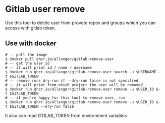 # Gitlab user remove 

Use this tool to delete user from provate repos and groups which you can access with gitlab token.

## Use with docker 

```
# -- pull the image
$ docker pull ghcr.io/allanger/gitlab-remove-user
# -- get the user id
# -- it will print id / name / username 
$ docker run ghcr.io/allanger/gitlab-remove-user search -u $USERNAME -t $GITLAB_TOKEN
# -- remove runs dry-run if --dry-run false is not specified 
# -- it will print from which project the user will be removed
$ docker run ghcr.io/allanger/gitlab-remove-user remove -u $USER_ID $-t $GITLAB_TOKEN
# -- if you're happy for this tool to remove user, run
$ docker run ghcr.io/allanger/gitlab-remove-user remove -u $USER_ID $-t $GITLAB_TOKEN --dry-run false
```

It also can read GTILAB_TOKEN from environment variables